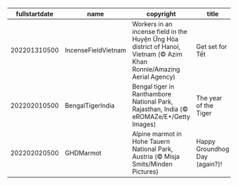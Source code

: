 |fullstartdate|name|copyright|title|image|
|--|--|--|--|--|
202201310500|IncenseFieldVietnam|Workers in an incense field in the Huyện Ứng Hòa district of Hanoi, Vietnam (© Azim Khan Ronnie/Amazing Aerial Agency)|Get set for Tết|![](/en-CA/2022/02/202201310500IncenseFieldVietnam.jpg)|
202202010500|BengalTigerIndia|Bengal tiger in Ranthambore National Park, Rajasthan, India (© eROMAZe/E+/Getty Images)|The year of the Tiger|![](/en-CA/2022/02/202202010500BengalTigerIndia.jpg)|
202202020500|GHDMarmot|Alpine marmot in Hohe Tauern National Park, Austria (© Misja Smits/Minden Pictures)|Happy Groundhog Day (again?)!|![](/en-CA/2022/02/202202020500GHDMarmot.jpg)|
